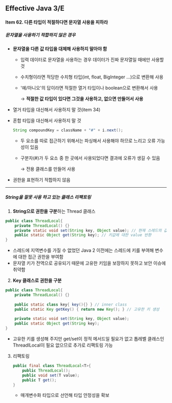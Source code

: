 ## Effective Java 3/E

#### Item 62. 다른 타입이 적절하다면 문자열 사용을 피하라

##### 문자열을 사용하기 적합하지 않은 경우

- **문자열을 다른 값 타입을 대체해 사용하지 말아야 함**

  - 입력 데이터로 문자열을 사용하는 경우 데이터가 진짜 문자열일 때에만 사용할 것

  - 수치형이라면 적당한 수치형 타입(int, float, BigInteger ...)으로 변환해 사용

  - '예/아니오'의 답이라면 적절한 열거 타입이나 boolean으로 변환해서 사용

    → **적절한 값 타입이 있다면 그것을 사용하고, 없으면 만들어서 사용**

    

- 열거 타입을 대신해서 사용하지 말 것(item 34)

  

- 혼합 타입을 대신해서 사용하지 말 것

  ```java
  String compoundKey = className + "#" + i.next();
  ```

  - 두 요소를 따로 접근하기 위해서는 파싱해서 사용해야 하므로 느리고 오류 가능성이 있음

  - 구분자(#)가 두 요소 중 한 곳에서 사용되었다면 결과에 오류가 생길 수 있음

    → 전용 클래스를 만들어 사용

- 권한을 표현하기 적합하지 않음

-------

##### String을 잘못 사용 하고 있는 클래스 리팩토링

1. **String으로 권한을 구분**하는 Thread 클래스

```java
public class ThreadLocal{
    private ThreadLocal() {}
    private static void set(String key, Object value); // 현재 스레드의 값을 키로 구분해 저장
    public static Object get(String key); // 키값에 대한 value 반환
}
```

- 스레드에 지역변수를 가질 수 없었던 Java 2 이전에는 스레드에 키를 부여해 변수에 대한 접근 권한을 부여함
- 문자열 키가 전역으로 공유되기 때문에 고유한 키임을 보장하지 못하고 보안 이슈에 취약함

2. **Key 클래스로 권한을 구분**

```java
public class ThreadLocal{
    private ThreadLocal() {}
    
    public static class key{ key(){} } // inner class
    public static Key getKey() { return new Key(); } // 고유한 키 생성
    
    private static void set(String key, Object value);
    public static Object get(String key);
}
```

- 고유한 키를 생성해 주지만 get/set이 정적 메서드일 필요가 없고 톱레벨 클래스인 ThreadlLocal이 필요 없으므로 추가로 리팩토링 가능

3. 리팩토링

   ```java
   public final class ThreadLocal<T>{
       public ThreadLocal();
       public void set(T value);
       public T get();
   }
   ```

   - 매개변수화 타입으로 선언해 타입 안정성을 확보